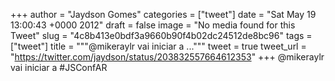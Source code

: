 
+++
author = "Jaydson Gomes"
categories = ["tweet"]
date = "Sat May 19 13:00:43 +0000 2012"
draft = false
image = "No media found for this Tweet"
slug = "4c8b413e0bdf3a9660b90f4b02dc24512de8bc96"
tags = ["tweet"]
title = """@mikeraylr vai iniciar a ..."""
tweet = true
tweet_url = "https://twitter.com/jaydson/status/203832557664612353"
+++
@mikeraylr vai iniciar a #JSConfAR

